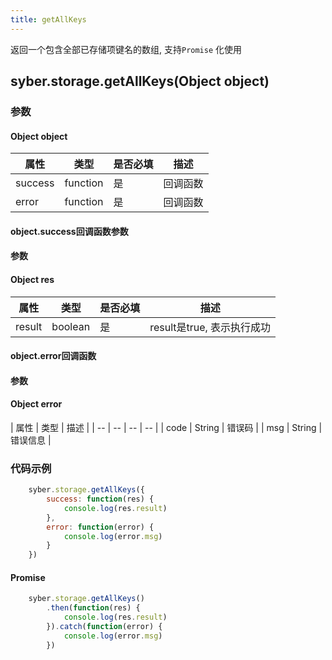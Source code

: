 ```yaml
---
title: getAllKeys
---
```


返回一个包含全部已存储项键名的数组, 支持`Promise` 化使用

## syber.storage.getAllKeys(Object object)
### 参数
#### Object object
| 属性     | 类型    | 是否必填 | 描述                         |
| ---------- | ------- | -------- | ---------------------------- |
| success | function | 是       | 回调函数      |
| error   | function | 是       | 回调函数      |


#### object.success回调函数参数
#### 参数
#### Object res
| 属性     | 类型    | 是否必填 | 描述                     |
| ---------- | ------- | -------- | ---------------------- |
| result | boolean  | 是     | result是true, 表示执行成功  |

#### object.error回调函数
#### 参数
#### Object error
| 属性 | 类型  | 描述 |
| -- | -- | -- | -- |
| code | String | 错误码 |
| msg | String  | 错误信息 |

### 代码示例
``` javascript
    syber.storage.getAllKeys({
        success: function(res) {
            console.log(res.result)
        },
        error: function(error) {
            console.log(error.msg)
        }
    })
```

#### Promise
``` javascript
    syber.storage.getAllKeys()
        .then(function(res) {
            console.log(res.result)
        }).catch(function(error) {
            console.log(error.msg)
        })
```